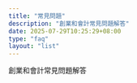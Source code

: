 ```yaml
---
title: "常見問題"
description: "創業和會計常見問題解答"
date: 2025-07-29T10:25:29+08:00
type: "faq"
layout: "list"
---
```


創業和會計常見問題解答
